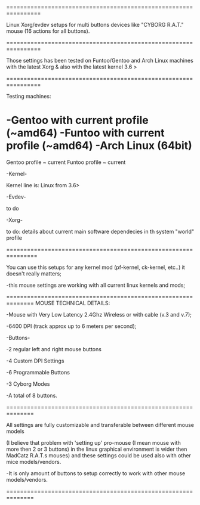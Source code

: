 ================================================================

Linux Xorg/evdev setups for multi buttons devices like "CYBORG R.A.T." mouse (16 actions for all buttons).

================================================================

Those settings has been tested on Funtoo/Gentoo and Arch Linux machines with the latest Xorg & also with the latest kernel 3.6 >

================================================================

Testing machines:

-Gentoo with current profile (~amd64)
-Funtoo with current profile (~amd64)
-Arch Linux (64bit)
=======

Gentoo profile ~ current
Funtoo profile ~ current

-Kernel-

Kernel line is: 
Linux from 3.6>

-Evdev-

to do

-Xorg-

to do: details about current main software dependecies in th system "world" profile

===============================================================

You can use this setups for any kernel mod (pf-kernel, ck-kernel, etc..) it doesn't really matters;

-this mouse settings are working with all current linux kernels and mods;

==============================================================
MOUSE TECHNICAL DETAILS:

-Mouse with Very Low Latency 2.4Ghz Wireless or with cable (v.3 and v.7);

-6400 DPI (track approx up to 6 meters per second);

-Buttons-

-2 regular left and right mouse buttons

-4 Custom DPI Settings

-6 Programmable Buttons

-3 Cyborg Modes

-A total of 8 buttons.

==============================================================

All settings are fully customizable and transferable between different mouse models

(I believe that problem with 'setting up' pro-mouse (I mean mouse with more then 2 or 3 buttons) in the linux graphical environment is wider then 
MadCatz R.A.T.s mouses) and these settings could be used also with other mice models/vendors.

-It is only amount of buttons to setup correctly to work with other mouse models/vendors.

==============================================================

